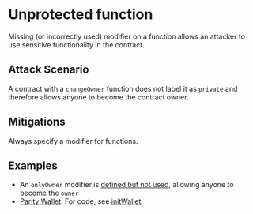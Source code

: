 # Unprotected function
Missing (or incorrectly used) modifier on a function allows an attacker to use sensitive functionality in the contract.

## Attack Scenario

A contract with a `changeOwner` function does not label it as `private` and therefore
allows anyone to become the contract owner.

## Mitigations

Always specify a modifier for functions.

## Examples
- An `onlyOwner` modifier is [defined but not used](Unprotected.sol), allowing anyone to become the `owner`
- [Parity Wallet](https://blog.zeppelin.solutions/on-the-parity-wallet-multisig-hack-405a8c12e8f7). For code, see [initWallet](WalletLibrary_source_code/WalletLibrary.sol)


